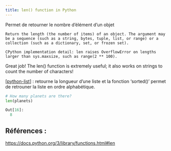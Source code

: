 ```yaml
---
title: len() function in Python
---
```


Permet de retourner le nombre d’élément d’un objet

    Return the length (the number of items) of an object. The argument may be a sequence (such as a string, bytes, tuple, list, or range) or a collection (such as a dictionary, set, or frozen set).

    CPython implementation detail: len raises OverflowError on lengths larger than sys.maxsize, such as range(2 ** 100).

Great job! The len() function is extremely useful; it also works on strings to count the number of characters!

[[python-list]] : retourne la longueur d’une liste et la fonction ‘sorted()’ permet de retrouner la liste en ordre alphabétique.

```python
# How many planets are there?
len(planets)

Out[16]:
  8
```

## Références :

https://docs.python.org/3/library/functions.html#len

[//begin]: # "Autogenerated link references for markdown compatibility"
[python-list]: python-list.md "List with python"
[//end]: # "Autogenerated link references"
